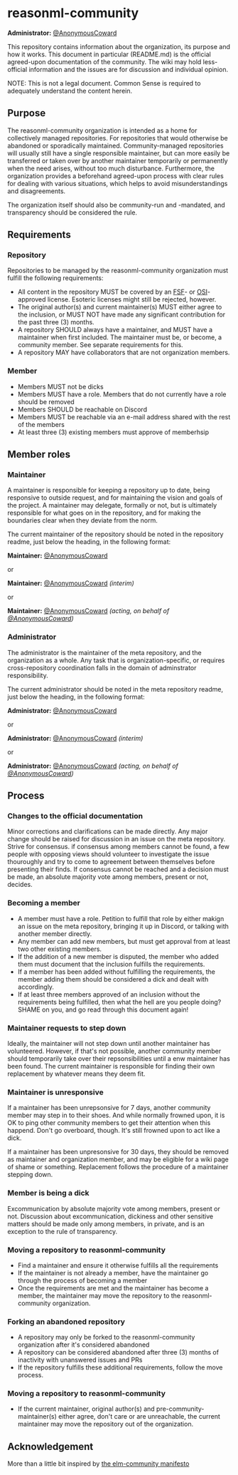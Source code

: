 # reasonml-community

**Administrator:** [@AnonymousCoward](https://github.com/AnonymousCoward)

This repository contains information about the organization, its purpose and how it works. This document in particular (README.md) is the official agreed-upon documentation of the community. The wiki may hold less-official information and the issues are for discussion and individual opinion.

NOTE: This is not a legal document. Common Sense is required to adequately understand the content herein.

## Purpose

The reasonml-community organization is intended as a home for collectively managed repositories. For repositories that would otherwise be abandoned or sporadically maintained. Community-managed repositories will usually still have a single responsible maintainer, but can more easily be transferred or taken over by another maintainer temporarily or permanently when the need arises, without too much disturbance. Furthermore, the organization provides a beforehand agreed-upon process with clear rules for dealing with various situations, which helps to avoid misunderstandings and disagreements.

The organization itself should also be community-run and -mandated, and transparency should be considered the rule.

## Requirements

### Repository

Repositories to be managed by the reasonml-community organization must fulfill the following requirements:

* All content in the repository MUST be covered by an [FSF](https://www.gnu.org/licenses/license-list.html)- or
[OSI](https://opensource.org/licenses/)-approved license. Esoteric licenses might still be rejected, however.
* The original author(s) and current maintainer(s) MUST either agree to the inclusion, or MUST NOT have made any significant contribution for the past three (3) months.
* A repository SHOULD always have a maintainer, and MUST have a maintainer when first included. The maintainer must be, or become, a community member. See separate requirements for this.
* A repository MAY have collaborators that are not organization members.

### Member

* Members MUST not be dicks
* Members MUST have a role. Members that do not currently have a role should be removed
* Members SHOULD be reachable on Discord
* Members MUST be reachable via an e-mail address shared with the rest of the members
* At least three (3) existing members must approve of memberhsip

## Member roles

### Maintainer

A maintainer is responsible for keeping a repository up to date, being responsive to outside request, and for maintaining the vision and goals of the project. A maintainer may delegate, formally or not, but is ultimately responsible for what goes on in the repository, and for making the boundaries clear when they deviate from the norm.

The current maintainer of the repository should be noted in the repository readme, just below the heading, in the following format:

**Maintainer:** [@AnonymousCoward](https://github.com/AnonymousCoward)

or

**Maintainer:** [@AnonymousCoward](https://github.com/AnonymousCoward) _(interim)_

or

**Maintainer:** [@AnonymousCoward](https://github.com/AnonymousCoward) _(acting, on behalf of [@AnonymousCoward](https://github.com/AnonymousCoward))_

### Administrator

The administrator is the maintainer of the meta repository, and the organization as a whole. Any task that is organization-specific, or requires cross-repository coordination falls in the domain of adminstrator responsibility.

The current administrator should be noted in the meta repository readme, just below the heading, in the following format:

**Administrator:** [@AnonymousCoward](https://github.com/AnonymousCoward)

or

**Administrator:** [@AnonymousCoward](https://github.com/AnonymousCoward) _(interim)_

or

**Administrator:** [@AnonymousCoward](https://github.com/AnonymousCoward) _(acting, on behalf of [@AnonymousCoward](https://github.com/AnonymousCoward))_

## Process

### Changes to the official documentation

Minor corrections and clarifications can be made directly. Any major change should be raised for discussion in an issue on the meta repository. Strive for consensus. if consensus among members cannot be found, a few people with opposing views should volunteer to investigate the issue thouroughly and try to come to agreement between themselves before presenting their finds. If consensus cannot be reached and a decision must be made, an absolute majority vote among members, present or not, decides.

### Becoming a member

* A member must have a role. Petition to fulfill that role by either makign an issue on the meta repository, bringing it up in Discord, or talking with another member directly.
* Any member can add new members, but must get approval from at least two other existing members.
* If the addition of a new member is disputed, the member who added them must document that the inclusion fulfills the requirements.
* If a member has been added without fulfilling the requirements, the member adding them should be considered a dick and dealt with accordingly.
* If at least three members approved of an inclusion without the requirements being fulfilled, then what the hell are you people doing? SHAME on you, and go read through this document again!

### Maintainer requests to step down

Ideally, the maintainer will not step down until another maintainer has volunteered. However, if that's not possible, another community member should temporarily take over their repsonsibilities until a enw maintainer has been found. The current maintainer is responsible for finding their own replacement by whatever means they deem fit.

### Maintainer is unresponsive

If a maintainer has been unrepsonsive for 7 days, another community member may step in to their shoes. And while normally frowned upon, it is OK to ping other community members to get their attention when this happend. Don't go overboard, though. It's still frowned upon to act like a dick.

If a maintainer has been unpresonsive for 30 days, they should be removed as maintainer and organization member, and may be  eligible for a wiki page of shame or something. Replacement follows the procedure of a maintainer stepping down.

### Member is being a dick

Excommunication by absolute majority vote among members, present or not. Discussion about excommunication, dickiness and other sensitive matters should be made only among members, in private, and is an exception to the rule of transparency.

### Moving a repository to reasonml-community

* Find a maintainer and ensure it otherwise fulfills all the requirements
* If the maintainer is not already a member, have the maintainer go through the process of becoming a member
* Once the requirements are met and the maintainer has become a member, the maintainer may move the repository to the reasonml-community organization.

### Forking an abandoned repository

* A repository may only be forked to the reasonml-community organization after it's considered abandoned
* A repository can be considered abandoned after three (3) months of inactivity with unanswered issues and PRs
* If the repository fulfills these additional requirements, follow the move process.

### Moving a repository to reasonml-community

* If the current maintainer, original author(s) and pre-community-maintainer(s) either  agree, don't care or are unreachable, the current maintainer may move the repository out of the organization.

## Acknowledgement

More than a little bit inspired by [the elm-community manifesto](https://github.com/elm-community/Manifesto)
